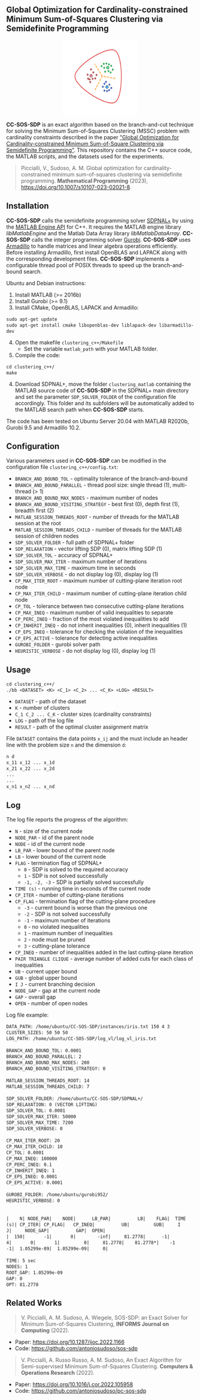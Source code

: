 ## Global Optimization for Cardinality-constrained Minimum Sum-of-Squares Clustering via Semidefinite Programming

<p align="center">
  <img src="https://github.com/antoniosudoso/cc-sos-sdp/blob/main/logo.svg" width="200" height="200" />
</p>


**CC-SOS-SDP** is an exact algorithm based on the branch-and-cut technique for solving the Minimum Sum-of-Squares Clustering (MSSC) problem with cardinality constraints described in the paper ["Global Optimization for Cardinality-constrained Minimum Sum-of-Square Clustering via Semidefinite Programming"](https://doi.org/10.1007/s10107-023-02021-8). This repository contains the C++ source code, the MATLAB scripts, and the datasets used for the experiments.

> Piccialli, V., Sudoso, A. M. Global optimization for cardinality-constrained minimum sum-of-squares clustering via semidefinite programming. **Mathematical Programming** (2023), https://doi.org/10.1007/s10107-023-02021-8.

## Installation
**CC-SOS-SDP** calls the semidefinite programming solver [SDPNAL+](https://blog.nus.edu.sg/mattohkc/softwares/sdpnalplus/) by using the [MATLAB Engine API](https://www.mathworks.com/help/matlab/calling-matlab-engine-from-cpp-programs.html) for C++. It requires the MATLAB engine library *libMatlabEngine* and the Matlab Data Array library *libMatlabDataArray*. **CC-SOS-SDP** calls the integer programming solver [Gurobi](https://www.gurobi.com/). **CC-SOS-SDP** uses [Armadillo](http://arma.sourceforge.net/) to handle matrices and linear algebra operations efficiently. Before installing Armadillo, first install OpenBLAS and LAPACK along with the corresponding development files. **CC-SOS-SDP** implements a configurable thread pool of POSIX threads to speed up the branch-and-bound search.

Ubuntu and Debian instructions:
1) Install MATLAB (>= 2016b)
2) Install Gurobi (>= 9.1)
3) Install CMake, OpenBLAS, LAPACK and Armadillo:
 ```
sudo apt-get update
sudo apt-get install cmake libopenblas-dev liblapack-dev libarmadillo-dev
```
4) Open the makefile `clustering_c++/Makefile` 
	- Set the variable `matlab_path` with your MATLAB folder.
5) Compile the code:

```
cd clustering_c++/
make
```

4) Download SDPNAL+, move the folder `clustering_matlab` containing the MATLAB source code of **CC-SOS-SDP** in the SDPNAL+ main directory and set the parameter `SDP_SOLVER_FOLDER` of the configuration file accordingly. This folder and its subfolders will be automatically added to the MATLAB search path when **CC-SOS-SDP** starts.

The code has been tested on Ubuntu Server 20.04 with MATLAB R2020b, Gurobi 9.5 and Armadillo 10.2.

## Configuration
Various parameters used in **CC-SOS-SDP** can be modified in the configuration file `clustering_c++/config.txt`:

- `BRANCH_AND_BOUND_TOL` - optimality tolerance of the branch-and-bound
- `BRANCH_AND_BOUND_PARALLEL` -  thread pool size: single thread (1), multi-thread (> 1)
- `BRANCH_AND_BOUND_MAX_NODES` - maximum number of nodes
- `BRANCH_AND_BOUND_VISITING_STRATEGY` - best first (0),  depth first (1), breadth first (2)
- `MATLAB_SESSION_THREADS_ROOT` - number of threads for the MATLAB session at the root
- `MATLAB_SESSION_THREADS_CHILD` - number of threads for the MATLAB session of children nodes
- `SDP_SOLVER_FOLDER` - full path of SDPNAL+ folder
- `SDP_RELAXATION` - vector lifting SDP (0), matrix lifting SDP (1)
- `SDP_SOLVER_TOL` - accuracy of SDPNAL+
- `SDP_SOLVER_MAX_ITER` - maximum number of iterations
- `SDP_SOLVER_MAX_TIME` - maximum time in seconds
- `SDP_SOLVER_VERBOSE` - do not display log (0), display log (1)
- `CP_MAX_ITER_ROOT` - maximum number of cutting-plane iteration root node
- `CP_MAX_ITER_CHILD` -  maximum number of cutting-plane iteration child node
- `CP_TOL` - tolerance between two consecutive cutting-plane iterations
- `CP_MAX_INEQ` - maximum number of valid inequalities to separate
- `CP_PERC_INEQ` - fraction of the most violated inequalities to add
- `CP_INHERIT_INEQ` - do not inherit inequalities (0), inherit inequalities (1)
- `CP_EPS_INEQ` - tolerance for checking the violation of the inequalities
- `CP_EPS_ACTIVE` - tolerance for detecting active inequalities
- `GUROBI_FOLDER` - gurobi solver path
- `HEURISTIC_VERBOSE` - do not display log (0), display log (1)

## Usage
```
cd clustering_c++/
./bb <DATASET> <K> <C_1> <C_2> ... <C_K> <LOG> <RESULT>
```
- `DATASET` - path of the dataset
- `K` - number of clusters
- `C_1 C_2 ... C_K` - cluster sizes (cardinality constraints)
- `LOG` - path of the log file
- `RESULT` - path of the optimal cluster assignment matrix

File `DATASET` contains the data points `x_ij` and the must include an header line with the problem size `n` and the dimension `d`:

```
n d
x_11 x_12 ... x_1d
x_21 x_22 ... x_2d
...
...
x_n1 x_n2 ... x_nd
```

## Log

The log file reports the progress of the algorithm:

- `N` - size of the current node
- `NODE_PAR` - id of the parent node
- `NODE` - id of the current node
- `LB_PAR` - lower bound of the parent node
- `LB` - lower bound of the current node
- `FLAG` - termination flag of SDPNAL+
    -  `0` - SDP is solved to the required accuracy
    -  `1` - SDP is not solved successfully
    -  `-1, -2, -3` - SDP is partially solved successfully
- `TIME (s)` - running time in seconds of the current node
- `CP_ITER` - number of cutting-plane iterations
- `CP_FLAG` - termination flag of the cutting-plane procedure
    - `-3` - current bound is worse than the previous one
    - `-2` - SDP is not solved successfully
    - `-1` - maximum number of iterations
    -  `0` - no violated inequalities
    -  `1` - maximum number of inequalities
    -  `2` - node must be pruned
    -  `3` - cutting-plane tolerance
- `CP_INEQ` - number of inequalities added in the last cutting-plane iteration
- `PAIR TRIANGLE CLIQUE` - average number of added cuts for each class of inequalities
- `UB` - current upper bound
- `GUB` - global upper bound
- `I J` - current branching decision
- `NODE_GAP` - gap at the current node
- `GAP` - overall gap 
- `OPEN` - number of open nodes

Log file example:

```
DATA_PATH: /home/ubuntu/CC-SOS-SDP/instances/iris.txt 150 4 3
CLUSTER_SIZES: 50 50 50 
LOG_PATH: /home/ubuntu/CC-SOS-SDP/log_vl/log_vl_iris.txt

BRANCH_AND_BOUND_TOL: 0.0001
BRANCH_AND_BOUND_PARALLEL: 2
BRANCH_AND_BOUND_MAX_NODES: 200
BRANCH_AND_BOUND_VISITING_STRATEGY: 0

MATLAB_SESSION_THREADS_ROOT: 14
MATLAB_SESSION_THREADS_CHILD: 7

SDP_SOLVER_FOLDER: /home/ubuntu/CC-SOS-SDP/SDPNAL+/
SDP_RELAXATION: 0 (VECTOR LIFTING)
SDP_SOLVER_TOL: 0.0001
SDP_SOLVER_MAX_ITER: 50000
SDP_SOLVER_MAX_TIME: 7200
SDP_SOLVER_VERBOSE: 0

CP_MAX_ITER_ROOT: 20
CP_MAX_ITER_CHILD: 10
CP_TOL: 0.0001
CP_MAX_INEQ: 100000
CP_PERC_INEQ: 0.1
CP_INHERIT_INEQ: 1
CP_EPS_INEQ: 0.0001
CP_EPS_ACTIVE: 0.0001

GUROBI_FOLDER: /home/ubuntu/gurobi952/
HEURISTIC_VERBOSE: 0


|    N| NODE_PAR|    NODE|      LB_PAR|          LB|    FLAG|  TIME (s)| CP_ITER| CP_FLAG|   CP_INEQ|          UB|         GUB|     I      J|     NODE_GAP|          GAP|  OPEN|
|  150|       -1|       0|        -inf|     81.2778|      -1|         4|       0|       1|         0|     81.2778|    81.2778*|    -1     -1|  1.05299e-09|  1.05299e-09|     0|

TIME: 5 sec
NODES: 1
ROOT_GAP: 1.05299e-09
GAP: 0
OPT: 81.2778

```

## Related Works

> V. Piccialli, A. M. Sudoso, A. Wiegele, SOS-SDP: an Exact Solver for Minimum Sum-of-Squares Clustering, **INFORMS Journal on Computing** (2022).
- Paper: https://doi.org/10.1287/ijoc.2022.1166
- Code: https://github.com/antoniosudoso/sos-sdp

> V. Piccialli, A. Russo Russo, A. M. Sudoso, An Exact Algorithm for Semi-supervised Minimum Sum-of-Squares Clustering. **Computers & Operations Research** (2022).
- Paper: https://doi.org/10.1016/j.cor.2022.105958
- Code: https://github.com/antoniosudoso/pc-sos-sdp
